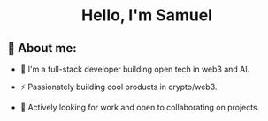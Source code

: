 <h1 align="center">
   Hello, I'm Samuel
</h1>

## 👋 About me:

  - 👨 I'm a full-stack developer building open tech in web3 and AI. 
  
  - ⚡️ Passionately building cool products in crypto/web3. 
  
  - 🤝 Actively looking for work and open to collaborating on projects.
  


<br />



